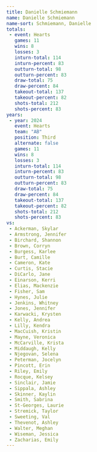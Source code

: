 ```yaml
---
title: Danielle Schmiemann
name: Danielle Schmiemann
name-sort: Schmiemann, Danielle
totals:
 - event: Hearts
   games: 11
   wins: 8
   losses: 3
   inturn-total: 114
   inturn-percent: 83
   outturn-total: 98
   outturn-percent: 83
   draw-total: 75
   draw-percent: 84
   takeout-total: 137
   takeout-percent: 82
   shots-total: 212
   shots-percent: 83
years:
 - year: 2024
   event: Hearts
   team: "AB"
   position: Third
   alternate: false
   games: 11
   wins: 8
   losses: 3
   inturn-total: 114
   inturn-percent: 83
   outturn-total: 98
   outturn-percent: 83
   draw-total: 75
   draw-percent: 84
   takeout-total: 137
   takeout-percent: 82
   shots-total: 212
   shots-percent: 83
vs:
 - Ackerman, Skylar
 - Armstrong, Jennifer
 - Birchard, Shannon
 - Brown, Corryn
 - Burgess, Karlee
 - Burt, Camille
 - Cameron, Kate
 - Curtis, Stacie
 - DiCarlo, Jane
 - Einarson, Kerri
 - Elias, Mackenzie
 - Fisher, Sam
 - Hynes, Julie
 - Jenkins, Whitney
 - Jones, Jennifer
 - Karwacki, Krysten
 - Kelly, Andrea
 - Lilly, Kendra
 - MacCuish, Kristin
 - Mayne, Veronica
 - McCarville, Krista
 - Middaugh, Kelly
 - Njegovan, Selena
 - Peterman, Jocelyn
 - Pincott, Erin
 - Riley, Emily
 - Rocque, Kelsey
 - Sinclair, Jamie
 - Sippala, Ashley
 - Skinner, Kaylin
 - Smith, Sabrina
 - St-Georges, Laurie
 - Stremick, Taylor
 - Sweeting, Val
 - Thevenot, Ashley
 - Walter, Meghan
 - Wiseman, Jessica
 - Zacharias, Emily
---
```

